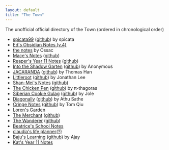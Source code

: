 ```yaml
---
layout: default
title: "The Town"
---
```


The unofficial official directory of the Town (ordered in chronological order)

- [spicata99](https://spicata.99000000.xyz/) ([github](https://github.com/spicata/spicata.github.io)) by spicata
- [Ed's Obsidian Notes (v.4)](https://ed.toomwn.xyz/)
- [the notes](https://notmario.github.io/thenotes/) by Ossac
- [Mace's Notes](https://macesnotes.netlify.app/) ([github](https://github.com/MaceChettiyadan/Y11Notes))
- [Reaper's Year 11 Notes](https://reaper.toomwn.xyz/) ([github](https://github.com/Grim4Reaper/Year11Notes))
- [Into the Shadow Garten](https://shadowgarten.toomwn.xyz/) ([github](https://github.com/anonymoof1528/into-the-shadow-garten)) by Anonymous
- [JACARANDA](https://nottacoz.github.io/jacaranda/) ([github](https://github.com/NotTacoz/jacaranda)) by Thomas Han
- [Littleroot](https://littleroot.toomwn.xyz/) ([github](https://github.com/nottaro/littleroot)) by Jonathan Lee
- [Shan-Mei's Notes](https://shanmeis-notes.toomwn.xyz/) ([github](https://github.com/Shan-Mei/shanmeis-notes))
- [The Chicken Pen](https://pi-thagoras.github.io/the-chicken-pen/) ([github](https://github.com/Pi-thagoras/the-chicken-pen)) by π-thagoras
- [Siberian Cookie Gulag](https://rubver16.github.io/joles-notes/) ([github](https://github.com/Rubver16/joles-notes)) by Jole
- [Diagonally](https://super-cookies.github.io/duk/) ([github](https://github.com/Super-Cookies/duk)) by Athu Sathe
- [Cringe Notes](https://grimreaper2654.github.io/Notes/) ([github](https://github.com/GrimReaper2654/Notes)) by Tom Qiu
- [Loren's Garden](https://ionized-satellite-e99.notion.site/Loren-s-2023-Notion-cd03827de0a743468d9fb5a70413fc95)
- [The Merchant](https://harzavad.github.io/the-merchant/) ([github](https://github.com/harzavad/the-merchant))
- [The Wanderer](https://rewind789.github.io/wanderer-obsidian-archive/) ([github](https://github.com/Rewind789/wanderer-obsidian-archive))
- [Beatrice's School Notes](https://beatricesychong.wixsite.com/notes)
- [claudia's life planner(?)](https://cshc.notion.site/cshc/claudia-s-life-planner-c23280690bef46b79adee2d0773c5591)
- [Baju's Learning](https://baju-s.toomwn.xyz/) ([github](https://github.com/RJDJcool3/baju-s)) by Ajay
- [Kat's Year 11 Notes](https://coreonett.notion.site/coreonett/Year-11-Notes-6978dbec99e943649a3a0773b2ee0587)
